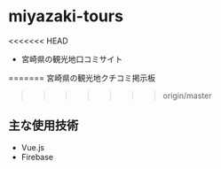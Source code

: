 # miyazaki-tours
<<<<<<< HEAD
- 宮崎県の観光地口コミサイト

=======
宮崎県の観光地クチコミ掲示板
>>>>>>> origin/master
## 主な使用技術
- Vue.js
- Firebase
